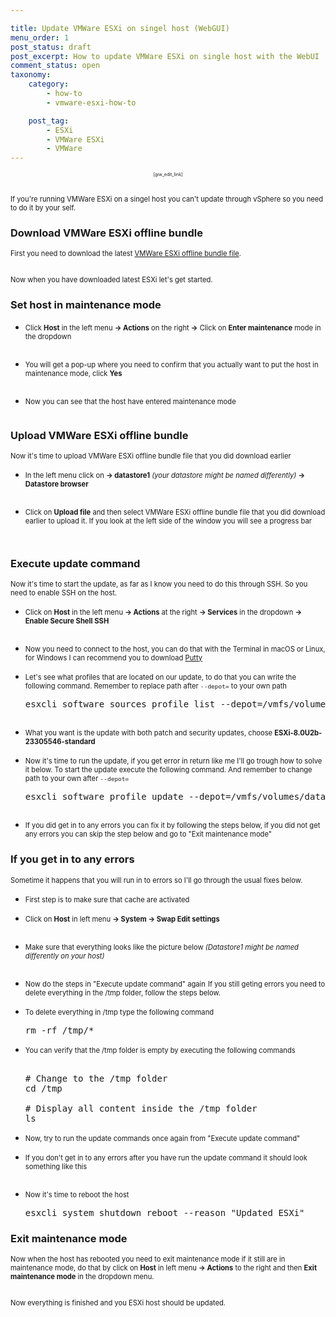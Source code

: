 ```yaml
---

title: Update VMWare ESXi on singel host (WebGUI)
menu_order: 1
post_status: draft
post_excerpt: How to update VMWare ESXi on single host with the WebUI
comment_status: open
taxonomy:
    category:
        - how-to
        - vmware-esxi-how-to

    post_tag:
        - ESXi
        - VMWare ESXi
        - VMWare
---
```



<p style="text-align: center;font-size: 0.5em">[giw_edit_link]</p>

<!-- wp:image {"align":"center","id":337,"sizeSlug":"full","linkDestination":"none"} -->
<figure class="wp-block-image aligncenter size-full">
<img src="https://stolpe.io/wp-content/uploads/2024/03/esxi.jpg" alt="" class="wp-image-337"/>
</figure>
<!-- /wp:image -->

<span style="font-size:0.8em;">If you're running VMWare ESXi on a singel host you can't update through vSphere so you need to do it by your self.</span>

### Download VMWare ESXi offline bundle
<span style="font-size:0.8em;">First you need to download the latest [VMWare ESXi offline bundle file](https://customerconnect.vmware.com/downloads/details?downloadGroup=ESXI80U2B&productId=1345).</span>
  <!-- wp:image {"lightbox":{"enabled":true},"id":282,"sizeSlug":"medium","linkDestination":"none"} -->
  <figure class="wp-block-image size-medium">
  <img src="https://stolpe.io/wp-content/uploads/2024/03/01_update_esxi-300x83.png" alt="" class="wp-image-282"/>
  </figure>
  <!-- /wp:image -->

<span style="font-size:0.8em;">Now when you have downloaded latest ESXi let's get started.</span>

### Set host in maintenance mode
* <span style="font-size:0.8em;">Click **Host** in the left menu **-> Actions** on the right **->** Click on **Enter maintenance** mode in the dropdown</span>
  <!-- wp:image {"lightbox":{"enabled":true},"id":293,"sizeSlug":"large","linkDestination":"none"} -->
  <figure class="wp-block-image size-large">
  <img src="https://stolpe.io/wp-content/uploads/2024/03/01_update_esxi_webgui-1024x433.png" alt="" class="wp-image-293"/>
  </figure>
  <!-- /wp:image -->

* <span style="font-size:0.8em;">You will get a pop-up where you need to confirm that you actually want to put the host in maintenance mode, click **Yes**</span>
  <!-- wp:image {"lightbox":{"enabled":true},"id":294,"sizeSlug":"medium","linkDestination":"none"} -->
  <figure class="wp-block-image size-medium">
  <img src="https://stolpe.io/wp-content/uploads/2024/03/02_update_esxi_webgui-300x151.png" alt="" class="wp-image-294"/>
  </figure>
  <!-- /wp:image -->

* <span style="font-size:0.8em;">Now you can see that the host have entered maintenance mode</span>
  <!-- wp:image {"lightbox":{"enabled":true},"id":299,"sizeSlug":"large","linkDestination":"none"} -->
  <figure class="wp-block-image size-large">
  <img src="https://stolpe.io/wp-content/uploads/2024/03/03_update_esxi_webgui-1024x316.png" alt="" class="wp-image-299"/>
  </figure>
  <!-- /wp:image -->

### Upload VMWare ESXi offline bundle
<span style="font-size:0.8em;">Now it's time to upload VMWare ESXi offline bundle file that you did download earlier</span>
* <span style="font-size:0.8em;">In the left menu click on **-> datastore1** _(your datastore might be named differently)_ **-> Datastore browser**</span>
  <!-- wp:image {"lightbox":{"enabled":true},"id":301,"sizeSlug":"medium","linkDestination":"none"} -->
  <figure class="wp-block-image size-medium">
  <img src="https://stolpe.io/wp-content/uploads/2024/03/04_update_esxi_webgui-300x189.png" alt="" class="wp-image-301"/>
  </figure>
  <!-- /wp:image -->

* <span style="font-size:0.8em;">Click on **Upload file** and then select VMWare ESXi offline bundle file that you did download earlier to upload it. If you look at the left side of the window you will see a progress bar</span>
  <!-- wp:image {"lightbox":{"enabled":true},"id":302,"sizeSlug":"large","linkDestination":"none"} -->
  <figure class="wp-block-image size-large">
  <img src="https://stolpe.io/wp-content/uploads/2024/03/05_update_esxi_webgui-1024x422.png" alt="" class="wp-image-302"/>
  </figure>
  <!-- /wp:image -->
  <!-- wp:image {"lightbox":{"enabled":true},"id":303,"sizeSlug":"large","linkDestination":"none"} -->
  <figure class="wp-block-image size-large">
  <img src="https://stolpe.io/wp-content/uploads/2024/03/06_update_esxi_webgui-1024x74.png" alt="" class="wp-image-303"/>
  </figure>
  <!-- /wp:image -->

### Execute update command
<span style="font-size:0.8em;">Now it's time to start the update, as far as I know you need to do this through SSH.
So you need to enable SSH on the host.</span>

* <span style="font-size:0.8em;">Click on **Host** in the left menu **-> Actions** at the right **-> Services** in the dropdown **-> Enable Secure Shell SSH**</span>
  <!-- wp:image {"lightbox":{"enabled":true},"id":300,"sizeSlug":"large","linkDestination":"none"} -->
  <figure class="wp-block-image size-large">
  <img src="https://stolpe.io/wp-content/uploads/2024/03/00_update_esxi_webgui-1024x433.png" alt="" class="wp-image-300"/>
  </figure>
  <!-- /wp:image -->

* <span style="font-size:0.8em;">Now you need to connect to the host, you can do that with the Terminal in macOS or Linux, for Windows I can recommend you to download [Putty](https://www.chiark.greenend.org.uk/~sgtatham/putty/latest.html)</span>
* <span style="font-size:0.8em;">Let's see what profiles that are located on our update, to do that you can write the following command. Remember to replace path after `--depot=` to your own path</span>
  <!-- wp:enlighter/codeblock {"language":"shell"} -->
  <pre class="EnlighterJSRAW" data-enlighter-language="shell" data-enlighter-theme="" data-enlighter-highlight="" data-enlighter-linenumbers="" data-enlighter-lineoffset="" data-enlighter-title="" data-enlighter-group="">
  esxcli software sources profile list --depot=/vmfs/volumes/datastore1/Update/VMware-ESXi-8.0U2b-23305546-depot.zip
  </pre>
  <!-- /wp:enlighter/codeblock -->
  <!-- wp:image {"lightbox":{"enabled":true},"id":304,"sizeSlug":"large","linkDestination":"none"} -->
  <figure class="wp-block-image size-large">
  <img src="https://stolpe.io/wp-content/uploads/2024/03/02_update_esxi-1024x125.png" alt="" class="wp-image-304"/>
  </figure>
  <!-- /wp:image -->

* <span style="font-size:0.8em;">What you want is the update with both patch and security updates, choose **ESXi-8.0U2b-23305546-standard**</span>
* <span style="font-size:0.8em;">Now it's time to run the update, if you get error in return like me I'll go trough how to solve it below. To start the update execute the following command. And remember to change path to your own after `--depot=`</span>
  <!-- wp:enlighter/codeblock {"language":"shell"} -->
  <pre class="EnlighterJSRAW" data-enlighter-language="shell" data-enlighter-theme="" data-enlighter-highlight="" data-enlighter-linenumbers="" data-enlighter-lineoffset="" data-enlighter-title="" data-enlighter-group="">
  esxcli software profile update --depot=/vmfs/volumes/datastore1/Update/VMware-ESXi-8.0U2b-23305546-depot.zip --profile=ESXi-8.0U2b-23305546-standard
  </pre>
  <!-- /wp:enlighter/codeblock -->
  <!-- wp:image {"lightbox":{"enabled":true},"id":305,"sizeSlug":"large","linkDestination":"none"} -->
  <figure class="wp-block-image size-large">
  <img src="https://stolpe.io/wp-content/uploads/2024/03/03_update_esxi-1024x89.png" alt="" class="wp-image-305"/>
  </figure>
  <!-- /wp:image -->

* <span style="font-size:0.8em;">If you did get in to any errors you can fix it by following the steps below, if you did not get any errors you can skip the step below and go to "Exit maintenance mode"</span>

### If you get in to any errors
<span style="font-size:0.8em;">Sometime it happens that you will run in to errors so I'll go through the usual fixes below.</span>

* <span style="font-size:0.8em;">First step is to make sure that cache are activated</span>
* <span style="font-size:0.8em;">Click on **Host** in left menu **-> System -> Swap Edit settings**</span>
  <!-- wp:image {"lightbox":{"enabled":true},"id":312,"sizeSlug":"large","linkDestination":"none"} -->
  <figure class="wp-block-image size-large">
  <img src="https://stolpe.io/wp-content/uploads/2024/03/07_update_esxi_webgui-1024x319.png" alt="" class="wp-image-312"/>
  </figure>
  <!-- /wp:image -->

* <span style="font-size:0.8em;">Make sure that everything looks like the picture below _(Datastore1 might be named differently on your host)_</span>
  <!-- wp:image {"lightbox":{"enabled":true},"id":313,"sizeSlug":"medium","linkDestination":"none"} -->
  <figure class="wp-block-image size-medium">
  <img src="https://stolpe.io/wp-content/uploads/2024/03/08_update_esxi_webgui-300x174.png" alt="" class="wp-image-313"/>
  </figure>
  <!-- /wp:image -->

* <span style="font-size:0.8em;">Now do the steps in "Execute update command" again</span>
<span style="font-size:0.8em;">If you still geting errors you need to delete everything in the /tmp folder, follow the steps below.</span>
* <span style="font-size:0.8em;">To delete everything in /tmp type the following command</span>
  <!-- wp:enlighter/codeblock {"language":"shell"} -->
  <pre class="EnlighterJSRAW" data-enlighter-language="shell" data-enlighter-theme="" data-enlighter-highlight="" data-enlighter-linenumbers="" data-enlighter-lineoffset="" data-enlighter-title="" data-enlighter-group="">
  rm -rf /tmp/*
  </pre>
  <!-- /wp:enlighter/codeblock -->

* <span style="font-size:0.8em;">You can verify that the /tmp folder is empty by executing the following commands</span>
  <!-- wp:enlighter/codeblock {"language":"shell"} -->
  <pre class="EnlighterJSRAW" data-enlighter-language="shell" data-enlighter-theme="" data-enlighter-highlight="" data-enlighter-linenumbers="" data-enlighter-lineoffset="" data-enlighter-title="" data-enlighter-group="">

  # Change to the /tmp folder
  cd /tmp

  # Display all content inside the /tmp folder
  ls
  </pre>
  <!-- /wp:enlighter/codeblock -->

* <span style="font-size:0.8em;">Now, try to run the update commands once again from "Execute update command"</span>
* <span style="font-size:0.8em;">If you don't get in to any errors after you have run the update command it should look something like this</span>
  <!-- wp:image {"lightbox":{"enabled":true},"id":311,"sizeSlug":"large","linkDestination":"none"} -->
  <figure class="wp-block-image size-large">
  <img src="https://stolpe.io/wp-content/uploads/2024/03/04_update_esxi-1024x658.png" alt="" class="wp-image-311"/>
  </figure>
  <!-- /wp:image -->

* <span style="font-size:0.8em;">Now it's time to reboot the host</span>
  <!-- wp:enlighter/codeblock {"language":"shell"} -->
  <pre class="EnlighterJSRAW" data-enlighter-language="shell" data-enlighter-theme="" data-enlighter-highlight="" data-enlighter-linenumbers="" data-enlighter-lineoffset="" data-enlighter-title="" data-enlighter-group="">
  esxcli system shutdown reboot --reason "Updated ESXi"
  </pre>
  <!-- /wp:enlighter/codeblock -->

### Exit maintenance mode
<span style="font-size:0.8em;">Now when the host has rebooted you need to exit maintenance mode if it still are in maintenance mode, do that by click on **Host** in left menu **-> Actions** to the right and then **Exit maintenance mode** in the dropdown menu.</span>
  <!-- wp:image {"lightbox":{"enabled":true},"id":325,"sizeSlug":"large","linkDestination":"none"} -->
  <figure class="wp-block-image size-large">
  <img src="https://stolpe.io/wp-content/uploads/2024/03/09_update_esxi_webgui-1024x385.png" alt="" class="wp-image-325"/>
  </figure>
  <!-- /wp:image -->

<span style="font-size:0.8em;">Now everything is finished and you ESXi host should be updated.</span>